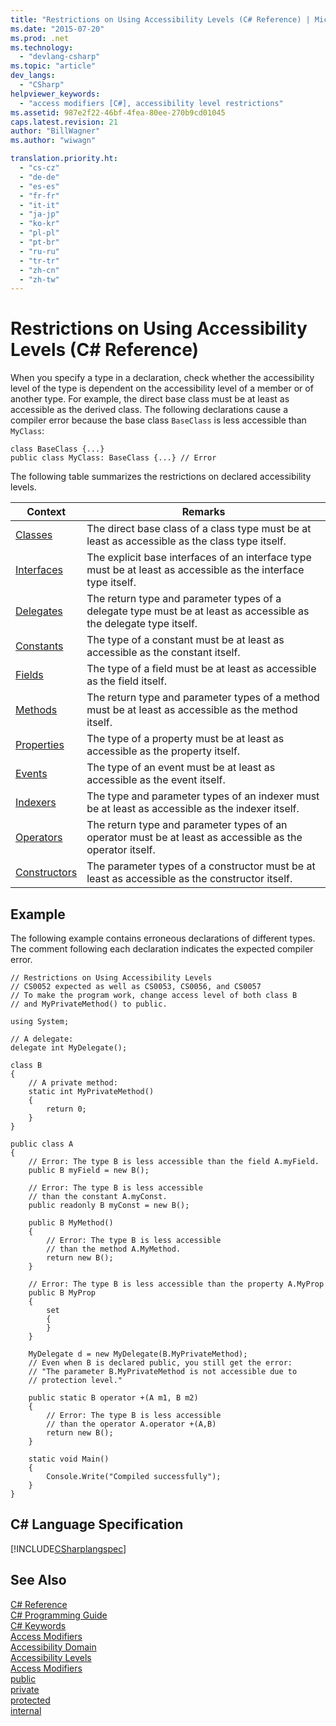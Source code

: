 ```yaml
---
title: "Restrictions on Using Accessibility Levels (C# Reference) | Microsoft Docs"
ms.date: "2015-07-20"
ms.prod: .net
ms.technology: 
  - "devlang-csharp"
ms.topic: "article"
dev_langs: 
  - "CSharp"
helpviewer_keywords: 
  - "access modifiers [C#], accessibility level restrictions"
ms.assetid: 987e2f22-46bf-4fea-80ee-270b9cd01045
caps.latest.revision: 21
author: "BillWagner"
ms.author: "wiwagn"

translation.priority.ht: 
  - "cs-cz"
  - "de-de"
  - "es-es"
  - "fr-fr"
  - "it-it"
  - "ja-jp"
  - "ko-kr"
  - "pl-pl"
  - "pt-br"
  - "ru-ru"
  - "tr-tr"
  - "zh-cn"
  - "zh-tw"
---
```

# Restrictions on Using Accessibility Levels (C# Reference)
When you specify a type in a declaration, check whether the accessibility level of the type is dependent on the accessibility level of a member or of another type. For example, the direct base class must be at least as accessible as the derived class. The following declarations cause a compiler error because the base class `BaseClass` is less accessible than `MyClass`:  
  
```  
class BaseClass {...}  
public class MyClass: BaseClass {...} // Error  
```  
  
 The following table summarizes the restrictions on declared accessibility levels.  
  
|Context|Remarks|  
|-------------|-------------|  
|[Classes](../../../csharp/programming-guide/classes-and-structs/classes.md)|The direct base class of a class type must be at least as accessible as the class type itself.|  
|[Interfaces](../../../csharp/programming-guide/interfaces/index.md)|The explicit base interfaces of an interface type must be at least as accessible as the interface type itself.|  
|[Delegates](../../../csharp/programming-guide/delegates/index.md)|The return type and parameter types of a delegate type must be at least as accessible as the delegate type itself.|  
|[Constants](../../../csharp/programming-guide/classes-and-structs/constants.md)|The type of a constant must be at least as accessible as the constant itself.|  
|[Fields](../../../csharp/programming-guide/classes-and-structs/fields.md)|The type of a field must be at least as accessible as the field itself.|  
|[Methods](../../../csharp/programming-guide/classes-and-structs/methods.md)|The return type and parameter types of a method must be at least as accessible as the method itself.|  
|[Properties](../../../csharp/programming-guide/classes-and-structs/properties.md)|The type of a property must be at least as accessible as the property itself.|  
|[Events](../../../csharp/programming-guide/events/index.md)|The type of an event must be at least as accessible as the event itself.|  
|[Indexers](../../../csharp/programming-guide/indexers/index.md)|The type and parameter types of an indexer must be at least as accessible as the indexer itself.|  
|[Operators](../../../csharp/programming-guide/statements-expressions-operators/operators.md)|The return type and parameter types of an operator must be at least as accessible as the operator itself.|  
|[Constructors](../../../csharp/programming-guide/classes-and-structs/constructors.md)|The parameter types of a constructor must be at least as accessible as the constructor itself.|  
  
## Example  
 The following example contains erroneous declarations of different types. The comment following each declaration indicates the expected compiler error.  
  
```  
// Restrictions on Using Accessibility Levels  
// CS0052 expected as well as CS0053, CS0056, and CS0057  
// To make the program work, change access level of both class B  
// and MyPrivateMethod() to public.  
  
using System;  
  
// A delegate:  
delegate int MyDelegate();  
  
class B  
{  
    // A private method:  
    static int MyPrivateMethod()  
    {  
        return 0;  
    }  
}  
  
public class A  
{  
    // Error: The type B is less accessible than the field A.myField.  
    public B myField = new B();  
  
    // Error: The type B is less accessible  
    // than the constant A.myConst.  
    public readonly B myConst = new B();  
  
    public B MyMethod()  
    {  
        // Error: The type B is less accessible   
        // than the method A.MyMethod.  
        return new B();  
    }  
  
    // Error: The type B is less accessible than the property A.MyProp  
    public B MyProp  
    {  
        set  
        {  
        }  
    }  
  
    MyDelegate d = new MyDelegate(B.MyPrivateMethod);  
    // Even when B is declared public, you still get the error:   
    // "The parameter B.MyPrivateMethod is not accessible due to   
    // protection level."  
  
    public static B operator +(A m1, B m2)  
    {  
        // Error: The type B is less accessible  
        // than the operator A.operator +(A,B)  
        return new B();  
    }  
  
    static void Main()  
    {  
        Console.Write("Compiled successfully");  
    }  
}  
```  
  
## C# Language Specification  
 [!INCLUDE[CSharplangspec](../../../csharp/language-reference/keywords/includes/csharplangspec_md.md)]  
  
## See Also  
 [C# Reference](../../../csharp/language-reference/index.md)   
 [C# Programming Guide](../../../csharp/programming-guide/index.md)   
 [C# Keywords](../../../csharp/language-reference/keywords/index.md)   
 [Access Modifiers](../../../csharp/language-reference/keywords/access-modifiers.md)   
 [Accessibility Domain](../../../csharp/language-reference/keywords/accessibility-domain.md)   
 [Accessibility Levels](../../../csharp/language-reference/keywords/accessibility-levels.md)   
 [Access Modifiers](../../../csharp/programming-guide/classes-and-structs/access-modifiers.md)   
 [public](../../../csharp/language-reference/keywords/public.md)   
 [private](../../../csharp/language-reference/keywords/private.md)   
 [protected](../../../csharp/language-reference/keywords/protected.md)   
 [internal](../../../csharp/language-reference/keywords/internal.md)